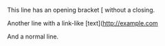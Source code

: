 This line has an opening bracket [ without a closing.

Another line with a link-like [text](http://example.com

And a normal line.
